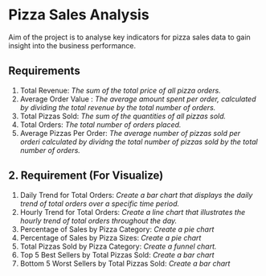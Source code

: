 # Pizza Sales Analysis

Aim of the project is to analyse key indicators for pizza sales data to gain insight into the business performance.


## Requirements 

1. Total Revenue: _The sum of the total price of all pizza orders._
2. Average Order Value : _The average amount spent per order, calculated by dividing the total revenue by the total number of orders._
3. Total Pizzas Sold: _The sum of the quantities of all pizzas sold._
4. Total Orders: _The total number of orders placed._
5. Average Pizzas Per Order: _The average number of pizzas sold per orderi calculated by dividng the total number of pizzas sold by the total number of orders._

## 2. Requirement (For Visualize)

1. Daily Trend for Total Orders: _Create a bar chart that displays the daily trend of total orders over a specific time period._ 
2. Hourly Trend for Total Orders: _Create a line chart that illustrates the hourly trend of total orders throughout the day._
3. Percentage of Sales by Pizza Category: _Create a pie chart_
4. Percentage of Sales by Pizza Sizes: _Create a pie chart_
5. Total Pizzas Sold by Pizza Category: _Create a funnel chart._
6. Top 5 Best Sellers by Total Pizzas Sold: _Create a bar chart_
7. Bottom 5 Worst Sellers by Total Pizzas Sold: _Create a bar chart_


